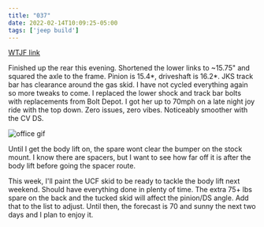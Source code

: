```yaml
---
title: "037"
date: 2022-02-14T10:09:25-05:00
tags: ['jeep build']
---
```

[WTJF link](https://wranglertjforum.com/threads/prndls-tj-build-ii-the-green-one.55717/post-1064306)

Finished up the rear this evening. Shortened the lower links to ~15.75" and squared the axle to the frame. Pinion is 15.4*, driveshaft is 16.2*. JKS track bar has clearance around the gas skid. I have not cycled everything again so more tweaks to come. I replaced the lower shock and track bar bolts with replacements from Bolt Depot. I got her up to 70mph on a late night joy ride with the top down. Zero issues, zero vibes. Noticeably smoother with the CV DS.

![office gif](/jeep/build-thread/img/officememe.gif)

Until I get the body lift on, the spare wont clear the bumper on the stock mount. I know there are spacers, but I want to see how far off it is after the body lift before going the spacer route.

This week, I'll paint the UCF skid to be ready to tackle the body lift next weekend. Should have everything done in plenty of time. The extra 75+ lbs spare on the back and the tucked skid will affect the pinion/DS angle. Add that to the list to adjust. Until then, the forecast is 70 and sunny the next two days and I plan to enjoy it.